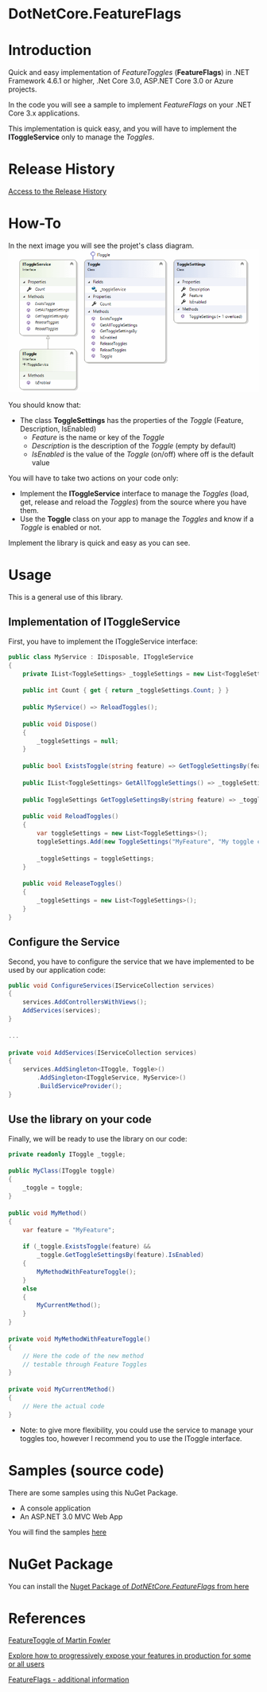 # **DotNetCore.FeatureFlags**


# Introduction
Quick and easy implementation of *FeatureToggles* (**FeatureFlags**) in .NET Framework 4.6.1 or higher, .Net Core 3.0, ASP.NET Core 3.0 or Azure projects.

In the code you will see a sample to implement *FeatureFlags* on your .NET Core 3.x applications.

This implementation is quick easy, and you will have to implement the **IToggleService** only to manage the *Toggles*. 

# Release History

[Access to the Release History](ReleaseHistory.md)

# How-To
In the next image you will see the projet's class diagram.
![screenshot](https://raw.githubusercontent.com/J0rgeSerran0/FeatureFlags/master/images/class_diagram.png) 

You should know that:
- The class **ToggleSettings** has the properties of the *Toggle* (Feature, Description, IsEnabled)
    - *Feature* is the name or key of the *Toggle*
    - *Description* is the description of the *Toggle* (empty by default)
    - *IsEnabled* is the value of the *Toggle* (on/off) where off is the default value

You will have to take two actions on your code only:
- Implement the **IToggleService** interface to manage the *Toggles* (load, get, release and reload the *Toggles*) from the source where you have them.
- Use the **Toggle** class on your app to manage the *Toggles* and know if a *Toggle* is enabled or not.

Implement the library is quick and easy as you can see.

# Usage
This is a general use of this library.

## Implementation of IToggleService
First, you have to implement the IToggleService interface:

```csharp
public class MyService : IDisposable, IToggleService
{
    private IList<ToggleSettings> _toggleSettings = new List<ToggleSettings>();

    public int Count { get { return _toggleSettings.Count; } }

    public MyService() => ReloadToggles();

    public void Dispose()
    {
        _toggleSettings = null;
    }

    public bool ExistsToggle(string feature) => GetToggleSettingsBy(feature) != null;

    public IList<ToggleSettings> GetAllToggleSettings() => _toggleSettings;

    public ToggleSettings GetToggleSettingsBy(string feature) => _toggleSettings.Where(q => q.Feature == feature).SingleOrDefault();

    public void ReloadToggles()
    {
        var toggleSettings = new List<ToggleSettings>();
        toggleSettings.Add(new ToggleSettings("MyFeature", "My toggle code", false));

        _toggleSettings = toggleSettings;
    }

    public void ReleaseToggles()
    {
        _toggleSettings = new List<ToggleSettings>();
    }
}
```

## Configure the Service
Second, you have to configure the service that we have implemented to be used by our application code:

```csharp
public void ConfigureServices(IServiceCollection services)
{
    services.AddControllersWithViews();
    AddServices(services);
}

...

private void AddServices(IServiceCollection services)
{
    services.AddSingleton<IToggle, Toggle>()
        .AddSingleton<IToggleService, MyService>()
        .BuildServiceProvider();
}
```

## Use the library on your code
Finally, we will be ready to use the library on our code:

```csharp
private readonly IToggle _toggle;

public MyClass(IToggle toggle)
{
    _toggle = toggle;
}

public void MyMethod()
{
    var feature = "MyFeature";
    
    if (_toggle.ExistsToggle(feature) && 
        _toggle.GetToggleSettingsBy(feature).IsEnabled)
    {
        MyMethodWithFeatureToggle();
    }
    else
    {
        MyCurrentMethod();
    }
}

private void MyMethodWithFeatureToggle()
{
    // Here the code of the new method
    // testable through Feature Toggles
}

private void MyCurrentMethod()
{
    // Here the actual code 
}

```

- Note: to give more flexibility, you could use the service to manage your toggles too, however I recommend you to use the IToggle interface.

# Samples (source code)
There are some samples using this NuGet Package.
- A console application
- An ASP.NET 3.0 MVC Web App

You will find the  samples [here](https://github.com/J0rgeSerran0/FeatureFlags/tree/master/src/Sample)

# NuGet Package
You can install the [Nuget Package of *DotNEtCore.FeatureFlags* from here](https://www.nuget.org/packages/DotNetCore.FeatureFlags/)

# References
[FeatureToggle of Martin Fowler](https://martinfowler.com/bliki/FeatureToggle.html)

[Explore how to progressively expose your features in production for some or all users](https://docs.microsoft.com/en-us/azure/devops/migrate/phase-features-with-feature-flags?view=azure-devops)

[FeatureFlags - additional information](https://featureflags.io/)
